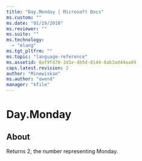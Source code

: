 ```yaml
---
title: "Day.Monday | Microsoft Docs"
ms.custom: ""
ms.date: "01/19/2018"
ms.reviewer: ""
ms.suite: ""
ms.technology: 
  - "mlang"
ms.tgt_pltfrm: ""
ms.topic: "language-reference"
ms.assetid: 8af9fd78-3d1e-4b5d-8144-8ab3ad44aa49
caps.latest.revision: 2
author: "Minewiskan"
ms.author: "owend"
manager: "kfile"
---
```

# Day.Monday
## About
Returns 2, the number representing Monday.

